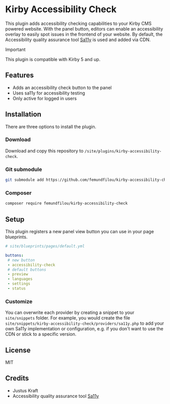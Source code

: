 # Kirby Accessibility Check

This plugin adds accessibility checking capabilities to your Kirby CMS powered website. With the panel button, editors can enable an accessibility overlay to easily spot issues in the frontend of your website. By default, the Accessibility quality assurance tool [Sa11y](https://github.com/ryersondmp/sa11y) is used and added via CDN.

> [!IMPORTANT]
> This plugin is compatible with Kirby 5 and up.


## Features

- Adds an accessibility check button to the panel
- Uses sa11y for accessibility testing
- Only active for logged in users

## Installation

There are three options to install the plugin.

### Download

Download and copy this repository to `/site/plugins/kirby-accessibility-check`.

### Git submodule

```bash
git submodule add https://github.com/femundfilou/kirby-accessibility-check.git site/plugins/kirby-accessibility-check
```

### Composer

```bash
composer require femundfilou/kirby-accessibility-check
```

## Setup

This plugin registers a new panel view button you can use in your page blueprints.

```yaml
# site/blueprints/pages/default.yml

buttons:
 # new button
 - accessibility-check
 # default buttons
 - preview
 - languages
 - settings
 - status

```

### Customize

You can overwrite each provider by creating a snippet to your `site/snippets` folder. For example, you would create the file `site/snippets/kirby-accessibility-check/providers/sa11y.php` to add your own Sa11y implementation or configuration, e.g. if you don't want to use the CDN or stick to a specific version.

## License
MIT

## Credits
- Justus Kraft
- Accessibility quality assurance tool [Sa11y](https://github.com/ryersondmp/sa11y)
